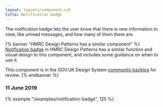 ```yaml
---
layout: layouts/component.njk
title: Notification badge
---
```


The notification badge lets the user know that there is new information to view, like unread messages, and how many of them there are. 

{% banner "HMRC Design Patterns has a similar component" %}
[Notification badge](https://design.tax.service.gov.uk/hmrc-design-patterns/notification-badge/) in HMRC Design Patterns has a similar function and visual design to this component, and includes some guidance on when to use it.

This component is in the GOV.UK Design System [community backlog](https://design-system.service.gov.uk/community/backlog/) for review. 
{% endbanner %}

### 11 June 2019

{% example "/examples/notification-badge", 125 %}
